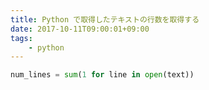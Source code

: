 ```yaml
---
title: Python で取得したテキストの行数を取得する
date: 2017-10-11T09:00:01+09:00
tags: 
    - python
---
```


```py
num_lines = sum(1 for line in open(text))
```
